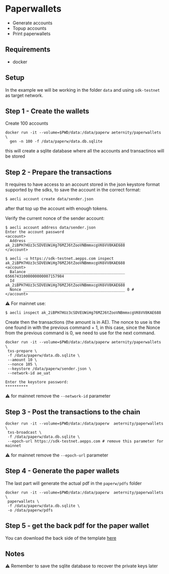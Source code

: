 # Paperwallets

- Generate accounts
- Topup accounts
- Print paperwallets

## Requirements

- docker

## Setup

In the example we will be working in the folder `data` and using `sdk-testnet` as target network.


## Step 1 - Create the wallets

Create 100 accounts

```
docker run -it --volume=$PWD/data:/data/paperw aeternity/paperwallets \
  gen -n 100 -f /data/paperw/data.db.sqlite
```

this will create a sqlite database where all the accounts and transactinos will be stored

## Step 2 - Prepare the transactions

It requires to have access to an account stored in the json keystore format supported by the sdks,
to save the account in the correct format:

```
$ aecli account create data/sender.json
```
after that top up the account with enough tokens.

Verify the current nonce of the sender account:
```
$ aecli account address data/sender.json
Enter the account password
<account>
  Address ___________________________________________ ak_2iBPH7HUz3cSDVEUWiHg76MZJ6tZooVNBmmxcgVK6VV8KAE688
</account>

$ aecli -u https://sdk-testnet.aepps.com inspect ak_2iBPH7HUz3cSDVEUWiHg76MZJ6tZooVNBmmxcgVK6VV8KAE688
<account>
  Balance ___________________________________________ 65667431000000000007157984
  Id ________________________________________________ ak_2iBPH7HUz3cSDVEUWiHg76MZJ6tZooVNBmmxcgVK6VV8KAE688
  Nonce _____________________________________________ 0 #
</account>
```

⚠️ For mainnet use:
```
$ aecli inspect ak_2iBPH7HUz3cSDVEUWiHg76MZJ6tZooVNBmmxcgVK6VV8KAE688
```

Create then the transactions (the amount is in AE).
The nonce to use is the one found in with the previous command + 1, in this case, since the Nonce from the previous command is 0, we need to use for the next command.


```
docker run -it --volume=$PWD/data:/data/paperw aeternity/paperwallets \
 txs-prepare \
 -f /data/paperw/data.db.sqlite \
 --amount 10 \
 --nonce 105 \
 --keystore /data/paperw/sender.json \
 --network-id ae_uat

Enter the keystore password:
**********
```

⚠️ for mainnet remove the `--network-id` parameter

## Step 3 - Post the transactions to the chain

```
docker run -it --volume=$PWD/data:/data/paperw  aeternity/paperwallets \
 txs-broadcast \
 -f /data/paperw/data.db.sqlite \
 --epoch-url https://sdk-testnet.aepps.com # remove this parameter for mainnet
```

⚠️ for mainnet remove the `--epoch-url` parameter

## Step 4 - Generate the paper wallets

The last part will generate the actual pdf in the `paperw/pdfs` folder

```
docker run -it --volume=$PWD/data:/data/paperw  aeternity/paperwallets \
 paperwallets \
 -f /data/paperw/data.db.sqlite \
 -o /data/paperw/pdfs
```

## Step 5 - get the back pdf for the paper wallet

You can download the back side of the template [here](https://github.com/aeternity/tool-paperwallets/raw/develop/assets/paper-wallet-back.pdf) 

## Notes

⚠️ Remember to save the sqlite database to recover the private keys later